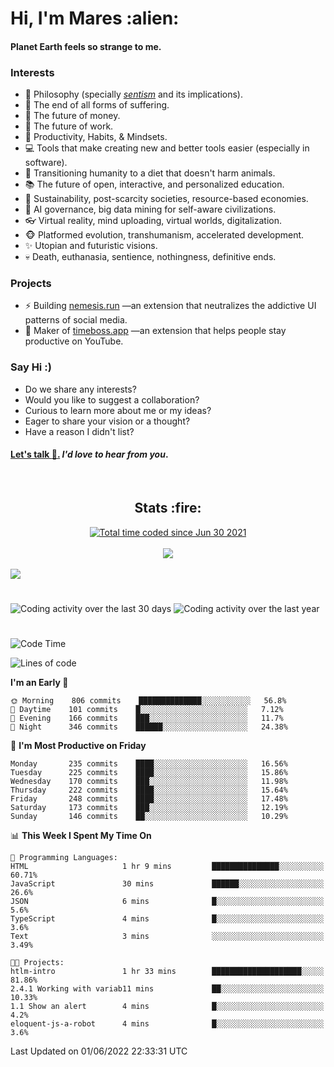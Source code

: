 <h1>Hi, I'm Mares :alien:</h1>

#### Planet Earth feels so strange to me.

### **Interests**

- 🌊 Philosophy (specially [_sentism_][sentismmedium] and its implications).
- 🎯 The end of all forms of suffering.
- 💸 The future of money.
- 💼 The future of work.
- 🧠 Productivity, Habits, & Mindsets.
- 💻 Tools that make creating new and better tools easier (especially in software).
- 🥗 Transitioning humanity to a diet that doesn't harm animals.
- 📚 The future of open, interactive, and personalized education.
- 🌱 Sustainability, post-scarcity societies, resource-based economies.
- 🤖 AI governance, big data mining for self-aware civilizations.
- 👓 Virtual reality, mind uploading, virtual worlds, digitalization.
- 🐵 Platformed evolution, transhumanism, accelerated development.
- ✨ Utopian and futuristic visions.
- 💀 Death, euthanasia, sentience, nothingness, definitive ends.


### **Projects**

- ⚡ Building [nemesis.run](https://nemesis.run) —an extension that neutralizes the addictive UI patterns of social media.
- 💎 Maker of [timeboss.app](https://timeboss.app) —an extension that helps people stay productive on YouTube.


### **Say Hi :)**

- Do we share any interests?
- Would you like to suggest a collaboration?
- Curious to learn more about me or my ideas?
- Eager to share your vision or a thought?
- Have a reason I didn't list?

#### [Let's talk :wave:.](mailto:mareszhar@gmail.com) _I'd love to hear from you_.

[sentismmedium]: https://medium.com/@mareszhar/born-a-prisoner-a-reflection-about-life-its-struggles-and-a-plan-to-escape-d8566ce9b026

<br>

<h2 align="center">Stats :fire:</h2>

<div align="center">
  <a href="https://wakatime.com/@cfdc0e0d-4860-4b62-9ff0-cb659185525e">
    <img src="https://wakatime.com/badge/user/cfdc0e0d-4860-4b62-9ff0-cb659185525e.svg" alt="Total time coded since Jun 30 2021" />
  </a>
</div>

<br>

<!-- 
Add or remove this: 
&dates=B1AAB3FF 
...or this...
&date_format=M%20j%5B%2C%20Y%5D
from the *streak stats URL below* if they get bugged and aren't updating: 
-->

<div align="center">
  <img src="https://github-readme-streak-stats.herokuapp.com?user=mareszhar&theme=black-ice&hide_border=true&stroke=FFFFFF15&ring=DF8FFE&fire=DF8FFE&currStreakLabel=DF8FFE&background=1A232A&currStreakNum=86FFAB&dates=B1AAB3FF&date_format=M%20j%5B%2C%20Y%5D">
</div>

<br>

<img src="https://activity-graph.herokuapp.com/graph?username=mareszhar&theme=nord&bg_color=00000000&color=979797&line=DF8FFE&point=00000000&area=true&hide_border=true">

<br>

<h1></h1>

<img src="https://wakatime.com/share/@mares/5df0ff02-9c79-41b4-b540-51dc9c65a57b.svg" alt="Coding activity over the last 30 days" />
<img src="https://wakatime.com/share/@mares/ea89ba71-f374-40af-930c-e0655909fe37.svg" alt="Coding activity over the last year" />

<h1></h1>

<!--START_SECTION:waka-->
![Code Time](http://img.shields.io/badge/Code%20Time-524%20hrs%2056%20mins-blue)

![Lines of code](https://img.shields.io/badge/From%20Hello%20World%20I%27ve%20Written-134%20Thousand%20lines%20of%20code-blue)

**I'm an Early 🐤** 

```text
🌞 Morning    806 commits    ██████████████░░░░░░░░░░░   56.8% 
🌆 Daytime    101 commits    █░░░░░░░░░░░░░░░░░░░░░░░░   7.12% 
🌃 Evening    166 commits    ███░░░░░░░░░░░░░░░░░░░░░░   11.7% 
🌙 Night      346 commits    ██████░░░░░░░░░░░░░░░░░░░   24.38%

```
📅 **I'm Most Productive on Friday** 

```text
Monday       235 commits    ████░░░░░░░░░░░░░░░░░░░░░   16.56% 
Tuesday      225 commits    ████░░░░░░░░░░░░░░░░░░░░░   15.86% 
Wednesday    170 commits    ███░░░░░░░░░░░░░░░░░░░░░░   11.98% 
Thursday     222 commits    ████░░░░░░░░░░░░░░░░░░░░░   15.64% 
Friday       248 commits    ████░░░░░░░░░░░░░░░░░░░░░   17.48% 
Saturday     173 commits    ███░░░░░░░░░░░░░░░░░░░░░░   12.19% 
Sunday       146 commits    ██░░░░░░░░░░░░░░░░░░░░░░░   10.29%

```


📊 **This Week I Spent My Time On** 

```text
💬 Programming Languages: 
HTML                     1 hr 9 mins         ███████████████░░░░░░░░░░   60.71% 
JavaScript               30 mins             ██████░░░░░░░░░░░░░░░░░░░   26.6% 
JSON                     6 mins              █░░░░░░░░░░░░░░░░░░░░░░░░   5.6% 
TypeScript               4 mins              █░░░░░░░░░░░░░░░░░░░░░░░░   3.6% 
Text                     3 mins              ░░░░░░░░░░░░░░░░░░░░░░░░░   3.49%

🐱‍💻 Projects: 
htlm-intro               1 hr 33 mins        ████████████████████░░░░░   81.86% 
2.4.1 Working with variab11 mins             ██░░░░░░░░░░░░░░░░░░░░░░░   10.33% 
1.1 Show an alert        4 mins              █░░░░░░░░░░░░░░░░░░░░░░░░   4.2% 
eloquent-js-a-robot      4 mins              █░░░░░░░░░░░░░░░░░░░░░░░░   3.6%

```


 Last Updated on 01/06/2022 22:33:31 UTC
<!--END_SECTION:waka-->
